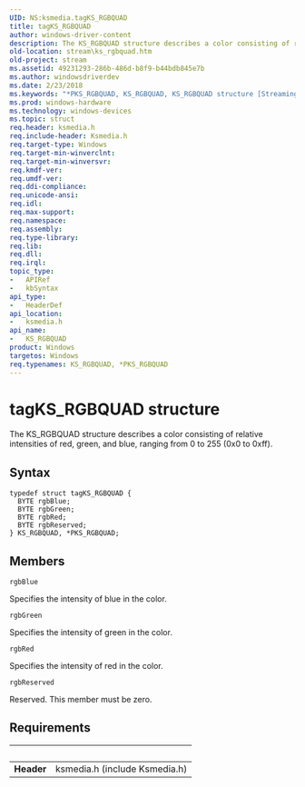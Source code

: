 ```yaml
---
UID: NS:ksmedia.tagKS_RGBQUAD
title: tagKS_RGBQUAD
author: windows-driver-content
description: The KS_RGBQUAD structure describes a color consisting of relative intensities of red, green, and blue, ranging from 0 to 255 (0x0 to 0xff).
old-location: stream\ks_rgbquad.htm
old-project: stream
ms.assetid: 49231293-286b-486d-b8f9-b44bdb845e7b
ms.author: windowsdriverdev
ms.date: 2/23/2018
ms.keywords: "*PKS_RGBQUAD, KS_RGBQUAD, KS_RGBQUAD structure [Streaming Media Devices], PKS_RGBQUAD, PKS_RGBQUAD structure pointer [Streaming Media Devices], ksmedia/KS_RGBQUAD, ksmedia/PKS_RGBQUAD, stream.ks_rgbquad, tagKS_RGBQUAD, vidcapstruct_c081668e-9e81-4c30-89d1-b4c26dc9a300.xml"
ms.prod: windows-hardware
ms.technology: windows-devices
ms.topic: struct
req.header: ksmedia.h
req.include-header: Ksmedia.h
req.target-type: Windows
req.target-min-winverclnt: 
req.target-min-winversvr: 
req.kmdf-ver: 
req.umdf-ver: 
req.ddi-compliance: 
req.unicode-ansi: 
req.idl: 
req.max-support: 
req.namespace: 
req.assembly: 
req.type-library: 
req.lib: 
req.dll: 
req.irql: 
topic_type:
-	APIRef
-	kbSyntax
api_type:
-	HeaderDef
api_location:
-	ksmedia.h
api_name:
-	KS_RGBQUAD
product: Windows
targetos: Windows
req.typenames: KS_RGBQUAD, *PKS_RGBQUAD
---
```


# tagKS_RGBQUAD structure
The KS_RGBQUAD structure describes a color consisting of relative intensities of red, green, and blue, ranging from 0 to 255 (0x0 to 0xff).

## Syntax
```
typedef struct tagKS_RGBQUAD {
  BYTE rgbBlue;
  BYTE rgbGreen;
  BYTE rgbRed;
  BYTE rgbReserved;
} KS_RGBQUAD, *PKS_RGBQUAD;
```

## Members


`rgbBlue`

Specifies the intensity of blue in the color.

`rgbGreen`

Specifies the intensity of green in the color.

`rgbRed`

Specifies the intensity of red in the color.

`rgbReserved`

Reserved. This member must be zero.


## Requirements
| &nbsp; | &nbsp; |
| ---- |:---- |
| **Header** | ksmedia.h (include Ksmedia.h) |